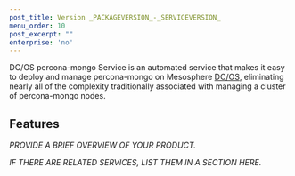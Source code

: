 ```yaml
---
post_title: Version _PACKAGEVERSION_-_SERVICEVERSION_
menu_order: 10
post_excerpt: ""
enterprise: 'no'
---
```


DC/OS percona-mongo Service is an automated service that makes it easy to deploy and manage percona-mongo on Mesosphere [DC/OS](https://mesosphere.com/product/), eliminating nearly all of the complexity traditionally associated with managing a cluster of percona-mongo nodes.

## Features

_PROVIDE A BRIEF OVERVIEW OF YOUR PRODUCT._

_IF THERE ARE RELATED SERVICES, LIST THEM IN A SECTION HERE._
